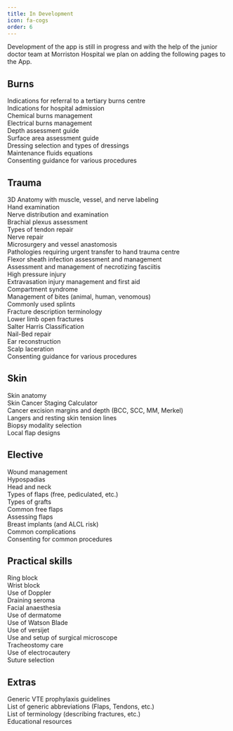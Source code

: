 ```yaml
---
title: In Development
icon: fa-cogs
order: 6
---
```

Development of the app is still in progress and with the help of the junior doctor team at Morriston Hospital we plan on adding the following pages to the App.


## Burns

Indications for referral to a tertiary burns centre  
Indications for hospital admission  
Chemical burns management  
Electrical burns management  
Depth assessment guide  
Surface area assessment guide  
Dressing selection and types of dressings  
Maintenance fluids equations  
Consenting guidance for various procedures  


## Trauma

3D Anatomy with muscle, vessel, and nerve labeling  
Hand examination  
Nerve distribution and examination  
Brachial plexus assessment  
Types of tendon repair  
Nerve repair  
Microsurgery and vessel anastomosis  
Pathologies requiring urgent transfer to hand trauma centre  
Flexor sheath infection assessment and management  
Assessment and management of necrotizing fasciitis  
High pressure injury  
Extravasation injury management and first aid  
Compartment syndrome  
Management of bites (animal, human, venomous)  
Commonly used splints  
Fracture description terminology  
Lower limb open fractures  
Salter Harris Classification  
Nail-Bed repair  
Ear reconstruction  
Scalp laceration  
Consenting guidance for various procedures  


## Skin

Skin anatomy  
Skin Cancer Staging Calculator  
Cancer excision margins and depth (BCC, SCC, MM, Merkel)  
Langers and resting skin tension lines  
Biopsy modality selection  
Local flap designs  
 

## Elective

Wound management  
Hypospadias  
Head and neck  
Types of flaps (free, pediculated, etc.)  
Types of grafts  
Common free flaps  
Assessing flaps  
Breast implants (and ALCL risk)  
Common complications  
Consenting for common procedures  



## Practical skills

Ring block  
Wrist block  
Use of Doppler  
Draining seroma  
Facial anaesthesia  
Use of dermatome  
Use of Watson Blade  
Use of versijet  
Use and setup of surgical microscope  
Tracheostomy care  
Use of electrocautery  
Suture selection  


## Extras

Generic VTE prophylaxis guidelines  
List of generic abbreviations (Flaps, Tendons, etc.)  
List of terminology (describing fractures, etc.)  
Educational resources  

